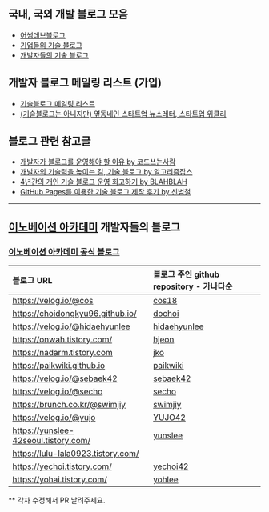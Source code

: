## 국내, 국외 개발 블로그 모음

* [어썸데브블로그](https://github.com/sarojaba/awesome-devblog)
* [기업들의 기술 블로그](tech_blogs.md)
* [개발자들의 기술 블로그](personal_blogs.md)

## 개발자 블로그 메일링 리스트 (가입)

* [기술블로그 메일링 리스트](http://kyungyeon.me/subscribe)
* [(기술블로그는 아니지만) 옆동네인 스타트업 뉴스레터, 스타트업 위클리](http://glance.media/subscription/subscribe)

## 블로그 관련 참고글

* [개발자가 블로그를 운영해야 할 이유 by 코드쓰는사람](https://taegon.kim/archives/7107)
* [개발자의 기술력을 높이는 길, 기술 블로그 by 알고리즘잡스](https://brunch.co.kr/@thswlsgh/6)
* [4년간의 개인 기술 블로그 운영 회고하기 by BLAHBLAH](https://www.holaxprogramming.com/2016/11/17/blahblah-writing-as-programmer/)
* [GitHub Pages를 이용한 기술 블로그 제작 후기 by 신범철](https://medium.com/deliverytechkorea/github-pages를-이용한-기술-블로그-제작-후기-77ce4b5e5564)

----------

## [이노베이션 아카데미](https://innovationacademy.kr) 개발자들의 블로그

### [이노베이션 아카데미 공식 블로그](https://42place.wordpress.com/)

| 블로그 URL							| 블로그 주인 github repository - 가나다순        |
| :-----------------------------------	| :---------------------------------------------- |
| https://velog.io/@cos					| [cos18](https://github.com/cos18)               |
| https://choidongkyu96.github.io/		| [dochoi](https://github.com/ChoiDongKyu96)      |
| https://velog.io/@hidaehyunlee		| [hidaehyunlee](https://github.com/hidaehyunlee) |
| https://onwah.tistory.com/			| [hjeon](https://github.com/jho2301)             |
| https://nadarm.tistory.com			| [jko](https://github.com/nadarm)                |
| https://paikwiki.github.io			| [paikwiki](https://github.com/paikwiki)         |
| https://velog.io/@sebaek42			| [sebaek42](https://github.com/sebaek42)         |
| https://velog.io/@secho				| [secho](https://github.com/seongsangCHO)        |
| https://brunch.co.kr/@swimjiy		| [swimjiy](https://github.com/swimjiy)           |
| https://velog.io/@yujo				| [YUJO42](https://github.com/YUJO42)             |
| https://yunslee-42seoul.tistory.com/	| [yunslee](https://github.com/exgs)              |
| https://lulu-lala0923.tistory.com/	|               |
| https://yechoi.tistory.com/			| [yechoi42](https://github.com/yechoi42)		  |
| https://yohai.tistory.com/			| [yohlee](https://github.com/l-yohai)			  |

** 각자 수정해서 PR 날려주세요.

